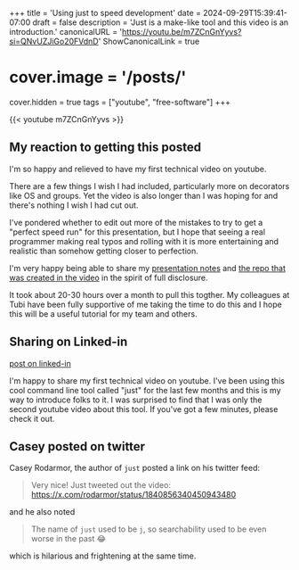 +++
title = 'Using just to speed development'
date = 2024-09-29T15:39:41-07:00
draft = false
description = 'Just is a make-like tool and this video is an introduction.'
canonicalURL = 'https://youtu.be/m7ZCnGnYyvs?si=QNvUZJiGo20FVdnD'
ShowCanonicalLink = true
# cover.image = '/posts/'
cover.hidden = true
tags = ["youtube", "free-software"]
+++

{{< youtube m7ZCnGnYyvs >}}

## My reaction to getting this posted

I'm so happy and relieved to have my first technical video on youtube.

There are a few things I wish I had included, particularly more on decorators
like OS and groups.  Yet the video is also longer than I was hoping for and
there's nothing I wish I had cut out.

I've pondered whether to edit out more of the mistakes to try to get a
"perfect speed run" for this presentation, but I hope that seeing a real
programmer making real typos and rolling with it is more entertaining
and realistic than somehow getting closer to perfection.

I'm very happy being able to share my
[presentation notes](https://github.com/chicks-net/presentation-notes/tree/main/just-intro)
and [the repo that was created in the video](https://github.com/chicks-net/just-demo3)
in the spirit of full disclosure.

It took about 20-30 hours over a month to pull this togther.  My colleagues at Tubi
have been fully supportive of me taking the time to do this and I hope this will be a
useful tutorial for my team and others.

## Sharing on Linked-in

[post on linked-in](https://www.linkedin.com/feed/update/urn:li:share:7246610119600324608/)

I'm happy to share my first technical video on youtube. I've been using this cool command line tool
called "just" for the last few months and this is my way to introduce folks to it. I was surprised
to find that I was only the second youtube video about this tool. If you've got a few minutes,
please check it out.

## Casey posted on twitter

Casey Rodarmor, the author of `just` posted a link on his twitter feed:

> Very nice! Just tweeted out the video: https://x.com/rodarmor/status/1840856340450943480

and he also noted

> The name of `just` used to be `j`, so searchability used to be even worse in the past 😂

which is hilarious and frightening at the same time.
